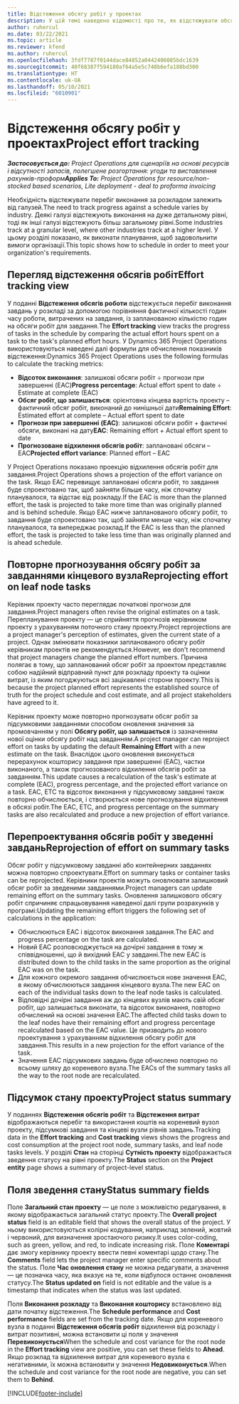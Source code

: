 ```yaml
---
title: Відстеження обсягу робіт у проектах
description: У цій темі наведено відомості про те, як відстежувати обсяг і перебіг робіт за проектом.
author: ruhercul
ms.date: 03/22/2021
ms.topic: article
ms.reviewer: kfend
ms.author: ruhercul
ms.openlocfilehash: 3fdf7787f0144dace84852a0442406085bdc1639
ms.sourcegitcommit: 40f68387f594180af64a5e5c748b6efa188bd300
ms.translationtype: HT
ms.contentlocale: uk-UA
ms.lasthandoff: 05/10/2021
ms.locfileid: "6010901"
---
```

# <a name="project-effort-tracking"></a><span data-ttu-id="73d76-103">Відстеження обсягу робіт у проектах</span><span class="sxs-lookup"><span data-stu-id="73d76-103">Project effort tracking</span></span>

<span data-ttu-id="73d76-104">_**Застосовується до:** Project Operations для сценаріїв на основі ресурсів і відсутності запасів, полегшене розгортання: угоди та виставлення рахунків-проформ_</span><span class="sxs-lookup"><span data-stu-id="73d76-104">_**Applies To:** Project Operations for resource/non-stocked based scenarios, Lite deployment - deal to proforma invoicing_</span></span>

<span data-ttu-id="73d76-105">Необхідність відстежувати перебіг виконання за розкладом залежить від галузей.</span><span class="sxs-lookup"><span data-stu-id="73d76-105">The need to track progress against a schedule varies by industry.</span></span> <span data-ttu-id="73d76-106">Деякі галузі відстежують виконання на дуже детальному рівні, тоді як інші галузі відстежують більш загальному рівні.</span><span class="sxs-lookup"><span data-stu-id="73d76-106">Some industries track at a granular level, where other industries track at a higher level.</span></span> <span data-ttu-id="73d76-107">У цьому розділі показано, як виконати планування, щоб задовольнити вимоги організації.</span><span class="sxs-lookup"><span data-stu-id="73d76-107">This topic shows how to schedule in order to meet your organization's requirements.</span></span>

## <a name="effort-tracking-view"></a><span data-ttu-id="73d76-108">Перегляд відстеження обсягів робіт</span><span class="sxs-lookup"><span data-stu-id="73d76-108">Effort tracking view</span></span>

<span data-ttu-id="73d76-109">У поданні **Відстеження обсягів роботи** відстежується перебіг виконання завдань у розкладі за допомогою порівняння фактичної кількості годин часу роботи, витрачених на завдання, із запланованою кількістю годин на обсяги робіт для завдання.</span><span class="sxs-lookup"><span data-stu-id="73d76-109">The **Effort tracking** view tracks the progress of tasks in the schedule by comparing the actual effort hours spent on a task to the task's planned effort hours.</span></span> <span data-ttu-id="73d76-110">У Dynamics 365 Project Operations використовуються наведені далі формули для обчислення показників відстеження:</span><span class="sxs-lookup"><span data-stu-id="73d76-110">Dynamics 365 Project Operations uses the following formulas to calculate the tracking metrics:</span></span>

- <span data-ttu-id="73d76-111">**Відсоток виконання**: залишкові обсяги робіт ÷ прогнози при завершенні (EAC)</span><span class="sxs-lookup"><span data-stu-id="73d76-111">**Progress percentage**: Actual effort spent to date ÷ Estimate at complete (EAC)</span></span> 
- <span data-ttu-id="73d76-112">**Обсяг робіт, що залишається**: орієнтовна кінцева вартість проекту – фактичний обсяг робіт, виконаний до нинішньої дати</span><span class="sxs-lookup"><span data-stu-id="73d76-112">**Remaining Effort**: Estimated effort at complete – Actual effort spent to date</span></span> 
- <span data-ttu-id="73d76-113">**Прогнози при завершенні (EAC)**: залишкові обсяги робіт + фактичні обсяги, виконані на дату</span><span class="sxs-lookup"><span data-stu-id="73d76-113">**EAC**: Remaining effort + Actual effort spent to date</span></span> 
- <span data-ttu-id="73d76-114">**Прогнозоване відхилення обсягів робіт**: заплановані обсяги – EAC</span><span class="sxs-lookup"><span data-stu-id="73d76-114">**Projected effort variance**: Planned effort – EAC</span></span>

<span data-ttu-id="73d76-115">У Project Operations показано проекцію відхилення обсягів робіт для завдання.</span><span class="sxs-lookup"><span data-stu-id="73d76-115">Project Operations shows a projection of the effort variance on the task.</span></span> <span data-ttu-id="73d76-116">Якщо EAC перевищує заплановані обсяги робіт, то завдання буде спроектовано так, щоб зайняти більше часу, ніж спочатку планувалося, та відстає від розкладу.</span><span class="sxs-lookup"><span data-stu-id="73d76-116">If the EAC is more than the planned effort, the task is projected to take more time than was originally planned and is behind schedule.</span></span> <span data-ttu-id="73d76-117">Якщо EAC нижче запланованого обсягу робіт, то завдання буде спроектовано так, щоб зайняти менше часу, ніж спочатку планувалося, та випереджає розклад.</span><span class="sxs-lookup"><span data-stu-id="73d76-117">If the EAC is less than the planned effort, the task is projected to take less time than was originally planned and is ahead schedule.</span></span>

## <a name="reprojecting-effort-on-leaf-node-tasks"></a><span data-ttu-id="73d76-118">Повторне прогнозування обсягу робіт за завданнями кінцевого вузла</span><span class="sxs-lookup"><span data-stu-id="73d76-118">Reprojecting effort on leaf node tasks</span></span>

<span data-ttu-id="73d76-119">Керівник проекту часто переглядає початкові прогнози для завдання.</span><span class="sxs-lookup"><span data-stu-id="73d76-119">Project managers often revise the original estimates on a task.</span></span> <span data-ttu-id="73d76-120">Перепланування проекту — це сприйняття прогнозів керівником проекту з урахуванням поточного стану проекту.</span><span class="sxs-lookup"><span data-stu-id="73d76-120">Project reprojections are a project manager's perception of estimates, given the current state of a project.</span></span> <span data-ttu-id="73d76-121">Однак змінювати показники запланованого обсягу робіт керівникам проектів не рекомендується.</span><span class="sxs-lookup"><span data-stu-id="73d76-121">However, we don't recommend that project managers change the planned effort numbers.</span></span> <span data-ttu-id="73d76-122">Причина полягає в тому, що запланований обсяг робіт за проектом представляє собою надійний відправний пункт для розкладу проекту та оцінки витрат, із яким погоджуються всі зацікавлені сторони проекту.</span><span class="sxs-lookup"><span data-stu-id="73d76-122">This is because the project planned effort represents the established source of truth for the project schedule and cost estimate, and all project stakeholders have agreed to it.</span></span>

<span data-ttu-id="73d76-123">Керівник проекту може повторно прогнозувати обсяг робіт за підсумковими завданнями способом оновлення значення за промовчанням у полі **Обсягу робіт, що залишається** із зазначенням нової оцінки обсягу робіт над завданням.</span><span class="sxs-lookup"><span data-stu-id="73d76-123">A project manager can reproject effort on tasks by updating the default **Remaining Effort** with a new estimate on the task.</span></span> <span data-ttu-id="73d76-124">Внаслідок цього оновлення виконується перерахунок кошторису завдання при завершенні (EAC), частки виконаного, а також прогнозованого відхилення обсягів робіт за завданням.</span><span class="sxs-lookup"><span data-stu-id="73d76-124">This update causes a recalculation of the task's estimate at complete (EAC), progress percentage, and the projected effort variance on a task.</span></span> <span data-ttu-id="73d76-125">EAC, ETC та відсоток виконання у підсумковому завданні також повторно обчислюється, і створюється нове прогнозування відхилення в обсязі робіт.</span><span class="sxs-lookup"><span data-stu-id="73d76-125">The EAC, ETC, and progress percentage on the summary tasks are also recalculated and produce a new projection of effort variance.</span></span>

## <a name="reprojection-of-effort-on-summary-tasks"></a><span data-ttu-id="73d76-126">Перепроектування обсягів робіт у зведенні завдань</span><span class="sxs-lookup"><span data-stu-id="73d76-126">Reprojection of effort on summary tasks</span></span>

<span data-ttu-id="73d76-127">Обсяг робіт у підсумковому завданні або контейнерних завданнях можна повторно спроектувати.</span><span class="sxs-lookup"><span data-stu-id="73d76-127">Effort on summary tasks or container tasks can be reprojected.</span></span> <span data-ttu-id="73d76-128">Керівники проектів можуть оновлювати залишковий обсяг робіт за зведеними завданнями.</span><span class="sxs-lookup"><span data-stu-id="73d76-128">Project managers can update remaining effort on the summary tasks.</span></span> <span data-ttu-id="73d76-129">Оновлення залишкового обсягу робіт спричиняє спрацьовування наведеної далі групи розрахунків у програмі:</span><span class="sxs-lookup"><span data-stu-id="73d76-129">Updating the remaining effort triggers the following set of calculations in the application:</span></span>

- <span data-ttu-id="73d76-130">Обчислюються EAC і відсоток виконання завдання.</span><span class="sxs-lookup"><span data-stu-id="73d76-130">The EAC and progress percentage on the task are calculated.</span></span>
- <span data-ttu-id="73d76-131">Новий EAC розповсюджується на дочірні завдання в тому ж співвідношенні, що й вихідний EAC у завданні.</span><span class="sxs-lookup"><span data-stu-id="73d76-131">The new EAC is distributed down to the child tasks in the same proportion as the original EAC was on the task.</span></span>
- <span data-ttu-id="73d76-132">Для кожного окремого завдання обчислюється нове значення EAC, в якому обчислюються завдання кінцевого вузла.</span><span class="sxs-lookup"><span data-stu-id="73d76-132">The new EAC on each of the individual tasks down to the leaf node tasks is calculated.</span></span> 
- <span data-ttu-id="73d76-133">Відповідні дочірні завдання аж до кінцевих вузлів мають свій обсяг робіт, що залишається виконати, та відсоток виконання, повторно обчислений на основі значення EAC.</span><span class="sxs-lookup"><span data-stu-id="73d76-133">The affected child tasks down to the leaf nodes have their remaining effort and progress percentage recalculated based on the EAC value.</span></span> <span data-ttu-id="73d76-134">Це призводить до нового проектування з урахуванням відхилення обсягу робіт для завдання.</span><span class="sxs-lookup"><span data-stu-id="73d76-134">This results in a new projection for the effort variance of the task.</span></span> 
- <span data-ttu-id="73d76-135">Значення EAC підсумкових завдань буде обчислено повторно по всьому шляху до кореневого вузла.</span><span class="sxs-lookup"><span data-stu-id="73d76-135">The EACs of the summary tasks all the way to the root node are recalculated.</span></span>


## <a name="project-status-summary"></a><span data-ttu-id="73d76-136">Підсумок стану проекту</span><span class="sxs-lookup"><span data-stu-id="73d76-136">Project status summary</span></span>

<span data-ttu-id="73d76-137">У поданнях **Відстеження обсягів робіт** та **Відстеження витрат** відображаються перебіг та використання коштів на кореневий вузол проекту, підсумкові завдання та кінцеві вузли рівнів завдань.</span><span class="sxs-lookup"><span data-stu-id="73d76-137">Tracking data in the **Effort tracking** and **Cost tracking** views shows the progress and cost consumption at the project root node, summary tasks, and leaf node tasks levels.</span></span> <span data-ttu-id="73d76-138">У розділі **Стан** на сторінці **Сутність проекту** відображається зведення статусу на рівні проекту.</span><span class="sxs-lookup"><span data-stu-id="73d76-138">The **Status** section on the **Project entity** page shows a summary of project-level status.</span></span>

## <a name="status-summary-fields"></a><span data-ttu-id="73d76-139">Поля зведення стану</span><span class="sxs-lookup"><span data-stu-id="73d76-139">Status summary fields</span></span>

<span data-ttu-id="73d76-140">Поле **Загальний стан проекту** — це поле з можливістю редагування, в якому відображається загальний статус проекту.</span><span class="sxs-lookup"><span data-stu-id="73d76-140">The **Overall project status** field is an editable field that shows the overall status of the project.</span></span> <span data-ttu-id="73d76-141">У ньому використовуються колірні кодування, наприклад зелений, жовтий і червоний, для визначення зростаючого ризику.</span><span class="sxs-lookup"><span data-stu-id="73d76-141">It uses color-coding, such as green, yellow, and red, to indicate increasing risk.</span></span> <span data-ttu-id="73d76-142">Поле **Коментарі** дає змогу керівнику проекту ввести певні коментарі щодо стану.</span><span class="sxs-lookup"><span data-stu-id="73d76-142">The **Comments** field lets the project manager enter specific comments about the status.</span></span> <span data-ttu-id="73d76-143">Поле **Час оновлення стану** не можна редагувати, а значення — це позначка часу, яка вказує на те, коли відбулося останнє оновлення статусу.</span><span class="sxs-lookup"><span data-stu-id="73d76-143">The **Status updated on** field is not editable and the value is a timestamp that indicates when the status was last updated.</span></span>

<span data-ttu-id="73d76-144">Поля **Виконання розкладу** та **Виконання кошторису** встановлено від дати початку відстеження.</span><span class="sxs-lookup"><span data-stu-id="73d76-144">The **Schedule performance** and **Cost performance** fields are set from the tracking date.</span></span> <span data-ttu-id="73d76-145">Якщо для кореневого вузла в поданні **Відстеження обсягів робіт** відхилення від розкладу і витрат позитивні, можна встановити ці поля у значення **Перевиконується**</span><span class="sxs-lookup"><span data-stu-id="73d76-145">When the schedule and cost variance for the root node in the **Effort tracking** view are positive, you can set these fields to **Ahead**.</span></span> <span data-ttu-id="73d76-146">Якщо розклад та відхилення витрат для кореневого вузла є негативними, їх можна встановити у значення **Недовиконується**.</span><span class="sxs-lookup"><span data-stu-id="73d76-146">When the schedule and cost variance for the root node are negative, you can set them to **Behind**.</span></span>


[!INCLUDE[footer-include](../includes/footer-banner.md)]
